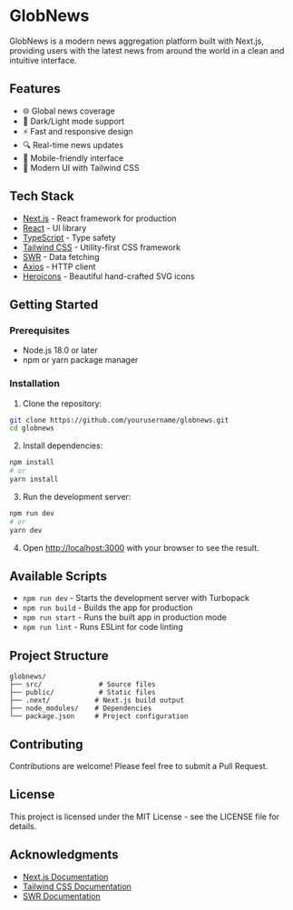 # GlobNews

GlobNews is a modern news aggregation platform built with Next.js, providing users with the latest news from around the world in a clean and intuitive interface.

## Features

- 🌐 Global news coverage
- 🌙 Dark/Light mode support
- ⚡ Fast and responsive design
- 🔍 Real-time news updates
- 📱 Mobile-friendly interface
- 🎨 Modern UI with Tailwind CSS

## Tech Stack

- [Next.js](https://nextjs.org/) - React framework for production
- [React](https://reactjs.org/) - UI library
- [TypeScript](https://www.typescriptlang.org/) - Type safety
- [Tailwind CSS](https://tailwindcss.com/) - Utility-first CSS framework
- [SWR](https://swr.vercel.app/) - Data fetching
- [Axios](https://axios-http.com/) - HTTP client
- [Heroicons](https://heroicons.com/) - Beautiful hand-crafted SVG icons

## Getting Started

### Prerequisites

- Node.js 18.0 or later
- npm or yarn package manager

### Installation

1. Clone the repository:
```bash
git clone https://github.com/yourusername/globnews.git
cd globnews
```

2. Install dependencies:
```bash
npm install
# or
yarn install
```

3. Run the development server:
```bash
npm run dev
# or
yarn dev
```

4. Open [http://localhost:3000](http://localhost:3000) with your browser to see the result.

## Available Scripts

- `npm run dev` - Starts the development server with Turbopack
- `npm run build` - Builds the app for production
- `npm run start` - Runs the built app in production mode
- `npm run lint` - Runs ESLint for code linting

## Project Structure

```
globnews/
├── src/              # Source files
├── public/           # Static files
├── .next/           # Next.js build output
├── node_modules/    # Dependencies
└── package.json     # Project configuration
```

## Contributing

Contributions are welcome! Please feel free to submit a Pull Request.

## License

This project is licensed under the MIT License - see the LICENSE file for details.

## Acknowledgments

- [Next.js Documentation](https://nextjs.org/docs)
- [Tailwind CSS Documentation](https://tailwindcss.com/docs)
- [SWR Documentation](https://swr.vercel.app/docs)
